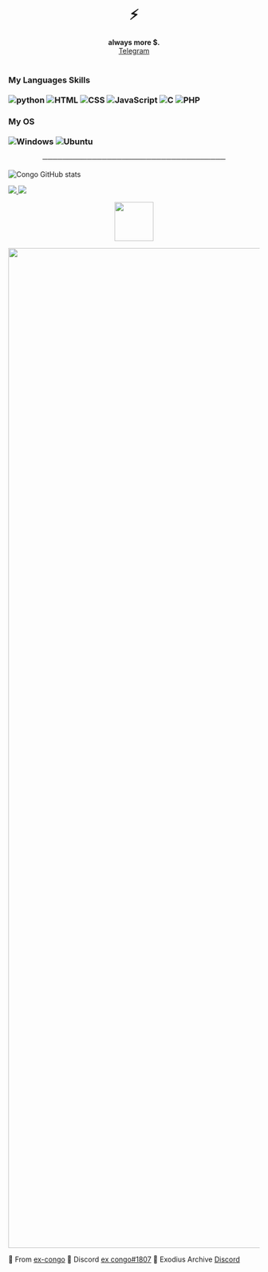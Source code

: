 </p>

<h1 align="center">⚡️</h1>
<p align="center">
  <b>always more $.</b><br>
  <a href="@excongo">Telegram</a>
  <br></br>


### My Languages Skills <br/> <br/> ![python](https://img.shields.io/badge/Python-14354C?style=for-the-badge&logo=python&logoColor=white) ![HTML](https://img.shields.io/badge/HTML5-E34F26?style=for-the-badge&logo=html5&logoColor=white) ![CSS](https://img.shields.io/badge/CSS3-1572B6?style=for-the-badge&logo=css3&logoColor=white) ![JavaScript](https://img.shields.io/badge/JavaScript-323330?style=for-the-badge&logo=javascript&logoColor=F7DF1E) ![C](https://img.shields.io/badge/C-00599C?style=for-the-badge&logo=c&logoColor=white) ![PHP](https://img.shields.io/badge/PHP-8993BE?style=for-the-badge&logo=php&logoColor=white)

### My OS <br/> <br/> ![Windows](https://img.shields.io/badge/Windows-0078D6?style=for-the-badge&logo=windows&logoColor=white) ![Ubuntu](https://img.shields.io/badge/Ubuntu-E95420?style=for-the-badge&logo=ubuntu&logoColor=white)

<p align="center">
─────────────────────────────────────
</p>

![Congo GitHub stats](https://github-readme-stats.vercel.app/api?username=ex-congo&show_icons=true&theme=midnight-purple)



<a href="https://github.com/ex-congo">
  <img src="https://img.shields.io/github/followers/ex-congo?color=020202&label=FOLLOWERS&style=for-the-badge">
</a>

<a href="https://discord.gg/exindustry">
         <img src="https://img.shields.io/website?color=020202&down_color=Crytek&down_message=exindustry&label=DISCORD&logo=exindustry&logoColor=black&style=for-the-badge&up_color=exindustry&up_message=DISCORD.GG%2Fexindustry&url=https%3A%2F%2Fdiscord.gg%exindustry">
         </a>











<p align="center">
   <a href="https://discord.gg/exindustry">
         <img src="https://i.skyrock.net/9835/45449835/pics/1844254573_2.gif" width="78"> 
</p>


     


<p align="center">
         <a href="https://discord.gg/exindustry">
         <img src="https://media.discordapp.net/attachments/894709973039341618/915315483480313886/ezgif-4-dc07725f4e61.gif" width="2000"> 
         </a>

🔎 From [ex-congo](https://github.com/ex-congo)
🔎 Discord [ex congo#1807](https://discord.gg/exindustry/)
🔎 Exodius Archive [Discord](https://discord.gg/5mB3tKFHgw/)
